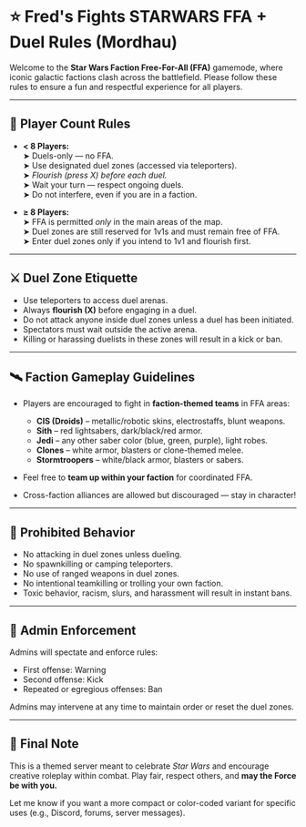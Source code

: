 # ⭐ Fred's Fights STARWARS FFA + Duel Rules (Mordhau)

Welcome to the **Star Wars Faction Free-For-All (FFA)** gamemode, where iconic galactic factions clash across the battlefield. Please follow these rules to ensure a fun and respectful experience for all players.

---

## 👥 Player Count Rules
- **< 8 Players:**  
  ➤ Duels-only — no FFA.  
  ➤ Use designated duel zones (accessed via teleporters).  
  ➤ *Flourish (press X) before each duel.*  
  ➤ Wait your turn — respect ongoing duels.  
  ➤ Do not interfere, even if you are in a faction.

- **≥ 8 Players:**  
  ➤ FFA is permitted *only* in the main areas of the map.  
  ➤ Duel zones are still reserved for 1v1s and must remain free of FFA.  
  ➤ Enter duel zones only if you intend to 1v1 and flourish first.

---

## ⚔️ Duel Zone Etiquette
- Use teleporters to access duel arenas.
- Always **flourish (X)** before engaging in a duel.
- Do not attack anyone inside duel zones unless a duel has been initiated.
- Spectators must wait outside the active arena.
- Killing or harassing duelists in these zones will result in a kick or ban.

---

## 🛰️ Faction Gameplay Guidelines
- Players are encouraged to fight in **faction-themed teams** in FFA areas:
  - **CIS (Droids)** – metallic/robotic skins, electrostaffs, blunt weapons.
  - **Sith** – red lightsabers, dark/black/red armor.
  - **Jedi** – any other saber color (blue, green, purple), light robes.
  - **Clones** – white armor, blasters or clone-themed melee.
  - **Stormtroopers** – white/black armor, blasters or sabers.

- Feel free to **team up within your faction** for coordinated FFA.
- Cross-faction alliances are allowed but discouraged — stay in character!

---

## 🚫 Prohibited Behavior
- No attacking in duel zones unless dueling.
- No spawnkilling or camping teleporters.
- No use of ranged weapons in duel zones.
- No intentional teamkilling or trolling your own faction.
- Toxic behavior, racism, slurs, and harassment will result in instant bans.

---

## 🛑 Admin Enforcement
Admins will spectate and enforce rules:
- First offense: Warning  
- Second offense: Kick  
- Repeated or egregious offenses: Ban  

Admins may intervene at any time to maintain order or reset the duel zones.

---

## 🌌 Final Note
This is a themed server meant to celebrate *Star Wars* and encourage creative roleplay within combat. Play fair, respect others, and **may the Force be with you.**

Let me know if you want a more compact or color-coded variant for specific uses (e.g., Discord, forums, server messages).


